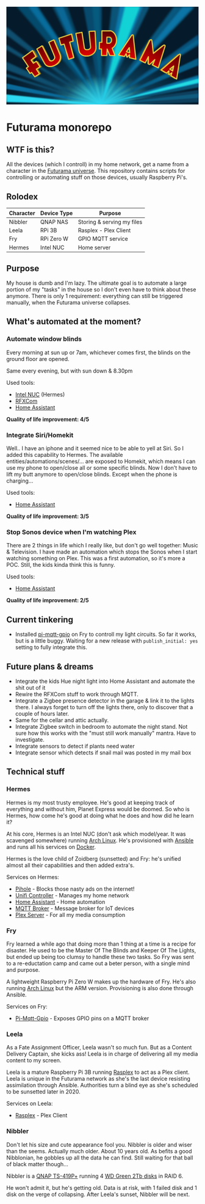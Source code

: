 ![Futurama Screen](logo.png)

# Futurama monorepo

## WTF is this?

All the devices (which I controll) in my home network, get a name from a character in the [Futurama universe](https://futurama.fandom.com/wiki/Futurama_Wiki).
This repository contains scripts for controlling or automating stuff on those devices, usually Raspberry Pi's. 

## Rolodex

Character | Device Type | Purpose
--------- | ----------- | -------
Nibbler | QNAP NAS | Storing & serving my files
Leela | RPi 3B | Rasplex - Plex Client
Fry | RPi Zero W | GPIO MQTT service
Hermes | Intel NUC | Home server

## Purpose

My house is dumb and I'm lazy. The ultimate goal is to automate a large portion of my "tasks" in the house so I don't even have to think about these anymore. There is only 1 requirement: everything can still be triggered manually, when the Futurama universe collapses.

## What's automated at the moment?

### Automate window blinds

Every morning at sun up or 7am, whichever comes first, the blinds on the ground floor are opened.

Same every evening, but with sun down & 8.30pm

Used tools:

* [Intel NUC](https://www.intel.com/content/www/us/en/products/boards-kits/nuc.html) (Hermes)
* [RFXCom](http://www.rfxcom.com/)
* [Home Assistant](https://www.home-assistant.io/)

**Quality of life improvement: 4/5**

### Integrate Siri/Homekit

Well.. I have an iphone and it seemed nice to be able to yell at Siri. So I added this capability to Hermes. The available entities/automations/scenes/... are exposed to Homekit, which means I can use my phone to open/close all or some specific blinds. Now I don't have to lift my butt anymore to open/close blinds. Except when the phone is charging...

Used tools:

* [Home Assistant](https://www.home-assistant.io/)

**Quality of life improvement: 3/5**

### Stop Sonos device when I'm watching Plex

There are 2 things in life which I really like, but don't go well together: Music & Television. I have made an automation which stops the Sonos when I start watching something on Plex. This was a first automation, so it's more a POC. Still, the kids kinda think this is funny.

Used tools:

* [Home Assistant](https://www.home-assistant.io/)

**Quality of life improvement: 2/5**

## Current tinkering

* Installed [pi-mqtt-gpio](https://github.com/flyte/pi-mqtt-gpio) on Fry to controll my light circuits. So far it works, but is a little buggy. Waiting for a new release with `publish_initial: yes` setting to fully integrate this.

## Future plans & dreams

* Integrate the kids Hue night light into Home Assistant and automate the shit out of it
* Rewire the RFXCom stuff to work through MQTT.
* Integrate a Zigbee presence detector in the garage & link it to the lights there. I always forget to turn off the lights there, only to discover that a couple of hours later.
* Same for the cellar and attic actually.
* Integrate Zigbee switch in bedroom to automate the night stand. Not sure how this works with the "must still work manually" mantra. Have to investigate.
* Integrate sensors to detect if plants need water
* Integrate sensor which detects if snail mail was posted in my mail box

## Technical stuff

### Hermes

Hermes is my most trusty employee. He's good at keeping track of everything and without him, Planet Express would be doomed. So who is Hermes, how come he's good at doing what he does and how did he learn it?

At his core, Hermes is an Intel NUC (don't ask which model/year. It was scavenged somewhere) running [Arch Linux](https://www.archlinux.org/). He's provisioned with [Ansible](https://www.ansible.com/) and runs all his services on [Docker](https://www.docker.com/).

Hermes is the love child of Zoidberg (sunsetted) and Fry: he's unified almost all their capabilities and then added extra's.

Services on Hermes:

* [Pihole](https://pi-hole.net/) - Blocks those nasty ads on the internet!
* [Unifi Controller](https://www.ui.com/unifi/unifi-ap/) - Manages my home network
* [Home Assistant](https://www.home-assistant.io/) - Home automation
* [MQTT Broker](https://hub.docker.com/_/eclipse-mosquitto/) - Message broker for IoT devices
* [Plex Server](https://plex.tv) - For all my media consumption

### Fry

Fry learned a while ago that doing more than 1 thing at a time is a recipe for disaster. He used to be the Master Of The Blinds and Keeper Of The Lights, but ended up being too clumsy to handle these two tasks. So Fry was sent to a re-eductation camp and came out a beter person, with a single mind and purpose.

A lightweight Raspberry Pi Zero W makes up the hardware of Fry. He's also running [Arch Linux](https://archlinuxarm.org/) but the ARM version. Provisioning is also done through Ansible.

Services on Fry:

* [Pi-Mqtt-Gpio](https://github.com/flyte/pi-mqtt-gpio) - Exposes GPIO pins on a MQTT broker

### Leela

As a Fate Assignment Officer, Leela wasn't so much fun. But as a Content Delivery Captain, she kicks ass! Leela is in charge of delivering all my media content to my screen.

Leela is a mature Raspberry Pi 3B running [Rasplex](https://github.com/RasPlex/RasPlex) to act as a Plex client. Leela is unique in the Futurama network as she's the last device resisting assimilation through Ansible. Authorities turn a blind eye as she's scheduled to be sunsetted later in 2020.

Services on Leela:

* [Rasplex](https://github.com/RasPlex/RasPlex) - Plex Client

### Nibbler

Don't let his size and cute appearance fool you. Nibbler is older and wiser than the seems. Actually much older. About 10 years old. As befits a good Nibblonian, he gobbles up all the data he can find. Still waiting for that ball of black matter though...

Nibbler is a [QNAP TS-419P+](https://www.qnap.com/en/product/ts-419p+) running 4 [WD Green 2Tb disks](https://www.storagereview.com/review/western-digital-caviar-green-2tb-review-wd20ears) in RAID 6.

He won't admit it, but he's getting old. Data is at risk, with 1 failed disk and 1 disk on the verge of collapsing. After Leela's sunset, Nibbler will be next.
